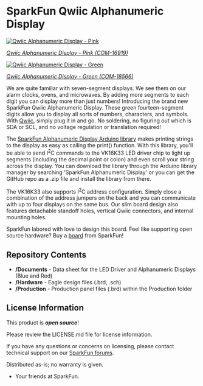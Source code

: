SparkFun Qwiic Alphanumeric Display
========================================

[![Qwiic Alphanumeric Display - Pink](https://cdn.sparkfun.com/assets/parts/1/5/1/1/2/16391-Demo-01.jpg)](https://cdn.sparkfun.com/assets/parts/1/5/1/1/2/16391-Demo-01.jpg)

[*Qwiic Alphanumeric Display - Pink (COM-16919)*](https://www.sparkfun.com/products/16919)

[![Qwiic Alphanumeric Display - Green](https://cdn.sparkfun.com/assets/parts/1/5/1/1/2/16391-Demo-01.jpg)](https://cdn.sparkfun.com/assets/parts/1/5/1/1/2/16391-Demo-01.jpg)

[*Qwiic Alphanumeric Display - Green (COM-18566)*](https://www.sparkfun.com/products/18566)

<!--
[![Qwiic Alphanumeric Display - Red](https://cdn.sparkfun.com/assets/parts/1/5/1/8/3/16427-Demo-01.jpg)](https://cdn.sparkfun.com/assets/parts/1/5/1/8/3/16427-Demo-01.jpg)

[*Qwiic Alphanumeric Display - Red (COM-16916)*](https://www.sparkfun.com/products/16916)

[![Qwiic Alphanumeric Display - Blue](https://cdn.sparkfun.com/assets/parts/1/5/1/8/2/16426-Demo-01.jpg)](https://cdn.sparkfun.com/assets/parts/1/5/1/8/2/16426-Demo-01.jpg)

[*Qwiic Alphanumeric Display - Blue (COM-16917)*](https://www.sparkfun.com/products/16917)

[![Qwiic Alphanumeric Display - Purple](https://cdn.sparkfun.com/assets/parts/1/5/1/8/1/16425-Demo-01.jpg)](https://cdn.sparkfun.com/assets/parts/1/5/1/8/1/16425-Demo-01.jpg)

[*Qwiic Alphanumeric Display - Purple (COM-16918)*](https://www.sparkfun.com/products/16918)

-->

We are quite familiar with seven-segment displays. We see them on our alarm clocks, ovens, and microwaves. By adding more segments to each digit you can display more than just numbers! Introducing the brand new SparkFun Qwiic Alphanumeric Display. These green fourteen-segment digits allow you to display all sorts of numbers, characters, and symbols. With [Qwiic](https://www.sparkfun.com/qwiic), simply plug it in and go. No soldering, no figuring out which is SDA or SCL, and no voltage regulation or translation required! 

The [SparkFun Alphanumeric Display Arduino library](https://github.com/sparkfun/SparkFun_Alphanumeric_Display_Arduino_Library) makes printing strings to the display as easy as calling the print() function. With this library, you'll be able to send I<sup>2</sup>C commands to the VK16K33 LED driver chip to light up segments (including the decimal point or colon) and even scroll your string across the display. You can download the library through the Arduino library manager by searching 'SparkFun Alphanumeric Display' or you can get the GitHub repo as a .zip file and install the library from there.

The VK16K33 also supports I<sup>2</sup>C address configuration. Simply close a combination of the address jumpers on the back and you can communicate with up to four displays on the same bus. Our slim board design also features detachable standoff holes, vertical Qwiic connectors, and internal mounting holes.

SparkFun labored with love to design this board. Feel like supporting open source hardware? 
Buy a [board]() from SparkFun!

Repository Contents
-------------------

* **/Documents** - Data sheet for the LED Driver and Alphanumeric Displays (Blue and Red)
* **/Hardware** - Eagle design files (.brd, .sch)
* **/Production** - Production panel files (.brd) within the Production folder


License Information
-------------------

This product is _**open source**_! 

Please review the LICENSE.md file for license information. 

If you have any questions or concerns on licensing, please contact technical support on our [SparkFun forums](https://forum.sparkfun.com/viewforum.php?f=152).

Distributed as-is; no warranty is given.

- Your friends at SparkFun.

_<COLLABORATION CREDIT>_
